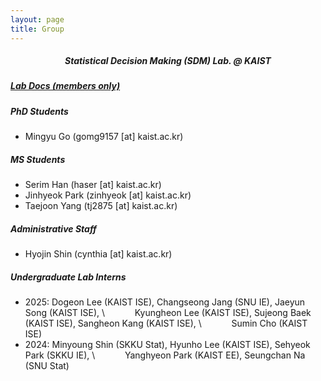 ```yaml
---
layout: page
title: Group
---
```


##### <center> Statistical Decision Making (SDM) Lab. @ KAIST </center>



##### [Lab Docs (members only)](https://www.notion.so/sdmkaist/)


##### PhD Students  
* Mingyu Go (gomg9157 [at] kaist.ac.kr)



##### MS Students  
* Serim Han (haser [at] kaist.ac.kr) 
* Jinhyeok Park (zinhyeok [at] kaist.ac.kr)
* Taejoon Yang (tj2875 [at] kaist.ac.kr)


##### Administrative Staff  
* Hyojin Shin (cynthia [at] kaist.ac.kr)



##### Undergraduate Lab Interns  
* 2025: Dogeon Lee (KAIST ISE), Changseong Jang (SNU IE), Jaeyun Song (KAIST ISE), \\
  &ensp; &ensp; &ensp; &ensp; Kyungheon Lee (KAIST ISE), Sujeong Baek (KAIST ISE), Sangheon Kang (KAIST ISE), \\
  &ensp; &ensp; &ensp; &ensp; Sumin Cho (KAIST ISE)
* 2024: Minyoung Shin (SKKU Stat), Hyunho Lee (KAIST ISE), Sehyeok Park (SKKU IE), \\
  &ensp; &ensp; &ensp; &ensp; Yanghyeon Park (KAIST EE), Seungchan Na (SNU Stat)


